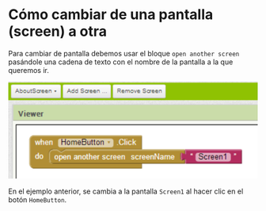 # Cómo cambiar de una pantalla (screen) a otra

Para cambiar de pantalla debemos usar el bloque `open another screen`  pasándole una cadena de texto con el nombre de la pantalla a la que queremos ir. 

![](images/como-cambiar-de-una-pantalla-a-otra-01.png)

En el ejemplo anterior, se cambia a la pantalla `Screen1` al hacer clic en el botón `HomeButton`.

